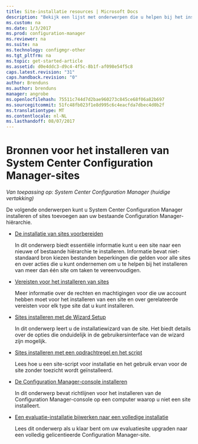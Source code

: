 ```yaml
---
title: Site-installatie resources | Microsoft Docs
description: "Bekijk een lijst met onderwerpen die u helpen bij het installeren van System Center Configuration Manager of sites toevoegen aan uw hiërarchie."
ms.custom: na
ms.date: 1/3/2017
ms.prod: configuration-manager
ms.reviewer: na
ms.suite: na
ms.technology: configmgr-other
ms.tgt_pltfrm: na
ms.topic: get-started-article
ms.assetid: d0e4ddc3-d9c4-4f5c-8b1f-af098e54f5c8
caps.latest.revision: "31"
caps.handback.revision: "0"
author: Brenduns
ms.author: brenduns
manager: angrobe
ms.openlocfilehash: 75511c744d7d2bae960273c845ce68f06a82b697
ms.sourcegitcommit: 51fc48fb023f1e8d995c6c4eacfda7dbec4d0b2f
ms.translationtype: MT
ms.contentlocale: nl-NL
ms.lasthandoff: 08/07/2017
---
```

# <a name="resources-for-installing-system-center-configuration-manager-sites"></a>Bronnen voor het installeren van System Center Configuration Manager-sites

*Van toepassing op: System Center Configuration Manager (huidige vertakking)*

De volgende onderwerpen kunt u System Center Configuration Manager installeren of sites toevoegen aan uw bestaande Configuration Manager-hiërarchie.

- [De installatie van sites voorbereiden](prepare-to-install-sites.md)

  In dit onderwerp biedt essentiële informatie kunt u een site naar een nieuwe of bestaande hiërarchie te installeren. Informatie bevat niet-standaard bron kiezen bestanden beperkingen die gelden voor alle sites en over acties die u kunt ondernemen om u te helpen bij het installeren van meer dan één site om taken te vereenvoudigen.

- [Vereisten voor het installeren van sites](prerequisites-for-installing-sites.md)

  Meer informatie over de rechten en machtigingen voor die uw account hebben moet voor het installeren van een site en over gerelateerde vereisten voor elk type site dat u kunt installeren.

- [Sites installeren met de Wizard Setup](use-the-setup-wizard-to-install-sites.md)

  In dit onderwerp leert u de installatiewizard van de site. Het biedt details over de opties die onduidelijk in de gebruikersinterface van de wizard zijn mogelijk.  

- [Sites installeren met een opdrachtregel en het script](use-a-command-line-to-install-sites.md)

  Lees hoe u een site-script voor installatie en het gebruik ervan voor de site zonder toezicht wordt geïnstalleerd.

- [De Configuration Manager-console installeren](install-consoles.md)

  In dit onderwerp bevat richtlijnen voor het installeren van de Configuration Manager-console op een computer waarop u niet een site installeert.

- [Een evaluatie-installatie bijwerken naar een volledige installatie](upgrade-an-evaluation-install-to-a-full-install.md)

  Lees dit onderwerp als u klaar bent om uw evaluatiesite upgraden naar een volledig gelicentieerde Configuration Manager-site.
